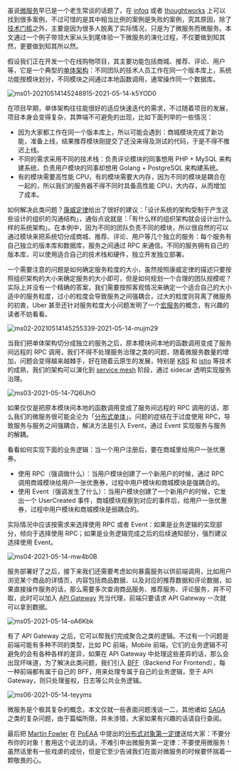 

虽说[微服务](https://martinfowler.com/articles/microservices.html)早已是一个老生常谈的话题了，在 [infoq](https://www.infoq.cn/topic/microservice) 或者 [thoughtworks](https://insights.thoughtworks.cn/tag/microservices/) 上可以找到很多案例，不过可惜的是其中相当比例的案例是失败的案例，究其原因，除了[技术门槛](https://microservices.io/index.html)之外，主要是因为很多人脱离了实际情况，只是为了微服务而微服务。本文通过一个例子带领大家从头到尾体验一下微服务的演化过程，不仅要做到知其然，更要做到知其所以然。

假设我们正在开发一个在线购物项目，其主要功能包括商城、推荐、评论、用户等，它是一个典型的[单体架构](https://microservices.io/patterns/monolithic.html)：不同团队的技术人员工作在同一个版本库上，系统功能按模块划分，不同模块之间通过本地函数调用，通常操作同一个数据库。

![ms01-20210514145248915-2021-05-14-k5YOD0](net-img-ms01-20210514145248915-2021-05-14-k5YOD0-20240408214039-0gcvo2p.png)

在项目早期，单体架构往往能很好的适应快速迭代的需求，不过随着项目的发展，项目本身会变得复杂，其弊端不可避免的出现，比如下面列举的一些情况：

- 因为大家都工作在同一个版本库上，所以可能会遇到：商城模块完成了新功能，准备上线，结果推荐模块刚提交了还没来得及测试的代码，于是不得不推迟上线。
- 不同的需求采用不同的技术栈：负责评论模块的同事想用 PHP + MySQL 来构建系统，负责用户模块的同事却想用 Golang + PostgreSQL 来构建系统。
- 有的模块需要高性能 CPU，有的模块需要大内存，因为不同的模块是耦合在一起的，所以我们的服务器不得不同时具备高性能 CPU，大内存，从而增加了成本。

如何解决此类问题？[康威定律](https://zh.wikipedia.org/wiki/%E5%BA%B7%E5%A8%81%E5%AE%9A%E5%BE%8B)给出了很好的建议：「设计系统的架构受制于产生这些设计的组织的沟通结构」，通俗点说就是：「有什么样的组织架构就会设计出什么样的系统架构」。在本例中，因为不同的团队负责不同的模块，所以很自然的可以通过模块来把系统切分成商城、推荐、评论、用户等几个独立的服务：每个服务有自己独立的版本库和数据库，服务之间通过 RPC 来通信。不同的服务拥有自己的版本库，可以使用适合自己的技术栈和硬件，独立开发独立部署。

一个需要注意的问题是如何确定服务粒度的大小，虽然按照康威定律的描述只要按照组织架构的大小来确定服务的大小即可，但是如何规划一个合理的团队规模呢？实际上并没有一个精确的答案，我们需要按照客观情况来确定一个适合自己的大小适中的服务粒度，过小的粒度会导致服务之间强耦合，过大的粒度则背离了微服务的初衷，Uber 甚至还针对服务粒度大小问题发明了一个[宏服务](https://mp.weixin.qq.com/s/1P_5mMeZQ8YQzybLmjENLg)的概念，有兴趣的读者不妨看看。

![ms02-20210514145255339-2021-05-14-mujm29](net-img-ms02-20210514145255339-2021-05-14-mujm29-20240408214039-mo8reac.png)

当我们把单体架构切分成独立的服务之后，原本模块间本地的函数调用变成了服务间远程的 RPC 调用，我们不得不处理服务治理之类的问题，随着微服务数量的增加，问题会变得越来越棘手，好在随着云原生的发展，特别是 [K8S](https://kubernetes.io/) 和 [istio](https://istio.io/) 等技术的成熟，我们的架构可以演化到 [service mesh](https://www.servicemesher.com/) 阶段，通过 sidecar 透明实现服务治理。

![ms03-2021-05-14-7Q6UhO](net-img-ms03-2021-05-14-7Q6UhO-20240408214039-znfvwyg.png)

如果仅仅是把原本模块间本地的函数调用变成了服务间远程的 RPC 调用的话，那么我们的微服务很可能会沦为「[分布式单体](https://skyao.io/talk/202007-microservice-avoiding-distributed-monoliths/)」。问题的症结在于过度使用 RPC，导致服务与服务之间强耦合，解决方法是引入 Event，通过 Event 实现服务与服务的解耦。

看看如何实现下面的业务逻辑：当一个用户注册后，要在商城里给用户一张优惠券。

- 使用 RPC（强调做什么）：当用户模块创建了一个新用户的时候，通过 RPC 调用商城模块给用户一张优惠券，过程中用户模块和商城模块是强耦合的。
- 使用 Event（强调发生了什么）：当用户模块创建了一个新用户的时候，它发出一个 UserCreated 事件，商城模块观察到对应的事件后，给用户一张优惠券，过程中用户模块和商城模块是弱耦合的。

实际情况中应该按需求来选择使用 RPC 或者 Event：如果是业务逻辑的实现部分，倾向于选择使用 RPC；如果是业务逻辑完成之后的后续通知部分，强烈建议选择使用 Event。

![ms04-2021-05-14-mw4b0B](net-img-ms04-2021-05-14-mw4b0B-20240408214039-sagyv73.png)

服务部署好了之后，接下来我们还需要考虑如何暴露服务以供前端调用，比如用户浏览某个商品的详情页，内容包括商品数据、以及对应的推荐数据和评论数据，如果直接操作服务的话，那么需要多次查询商品服务、推荐服务、评论服务，并不可取，此时可以加入 [API Gateway](https://microservices.io/patterns/apigateway.html) 充当代理，前端只要请求 API Gateway 一次就可以拿到数据。

![ms05-2021-05-14-oA6Kbk](net-img-ms05-2021-05-14-oA6Kbk-20240408214040-qqgaf88.png)

有了 API Gateway 之后，它可以帮我们完成聚合之类的逻辑。不过有一个问题是前端可能有多种不同的类型，比如 PC 前端，Mobile 前端，它们的业务逻辑不可避免的会有各种各样的差异，如果在 API Gateway 中处理这些差异的话，那么会出现坏味道，为了解决此类问题，我们引入 [BFF](https://microservices.io/patterns/apigateway.html)（Backend For Frontend），每一种前端都有属于自己的 BFF，用来处理专属于自己的业务逻辑，至于 API Gateway，则只处理鉴权，日志等公共业务逻辑。

![ms06-2021-05-14-teyyms](net-img-ms06-2021-05-14-teyyms-20240408214041-z8lfu0v.png)

微服务是个极其复杂的概念，本文仅就一些表面问题浅谈一二，其他诸如 [SAGA](https://microservices.io/patterns/data/saga.html) 之类的复杂问题，由于篇幅所限，并未涉猎，大家如果有兴趣的话请自行查阅。

最后把 [Martin Fowler](https://martinfowler.com/) 在 [PoEAA](https://www.martinfowler.com/books/eaa.html) 中提出的[分布式对象第一定律](https://martinfowler.com/bliki/FirstLaw.html)送给大家：不要分布你的对象！套用这个说法的话，不难引申出微服务第一定律：不要使用微服务！虽然话里有一些戏虐的成份，但是它至少告诫我们在面对微服务的时候要怀揣着一颗敬畏的心。
